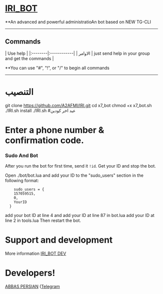 # [IRI_BOT](https://telegram.me/A_2AFMI)

**An advanced and powerful administratioAn bot based on NEW TG-CLI


* * *

## Commands

| Use help |
|:--------|:------------|
| الاوامر | just send help in your group and get the commands |

**You can use "#", "!", or "/" to begin all commands

* * *

# التنصيب

git clone https://github.com/A2AFMI/IRI.git
cd x7_bot
chmod +x x7_bot.sh
./IRI.sh install
./IRI.sh 
 #عيد اخر كودين
# Enter a phone number & confirmation code.

### Sudo And Bot
After you run the bot for first time, send it `!id`. Get your ID and stop the bot.

Open ./bot/bot.lua and add your ID to the "sudo_users" section in the following format:
```
    sudo_users = {
    157059515,
    0,
    YourID
  }
```
add your bot ID at line 4 and add your ID at line 87 in bot.lua
add your ID at line 2 in tools.lua
Then restart the bot.

# Support and development

More information [IRI_BOT DEV](https://telegram.me/A_2AFMI)


# Developers!

[ABBAS PERSIAN](https://github.com/A2AFMI) ([Telegram](https://telegram.me/A_2AFMI)
